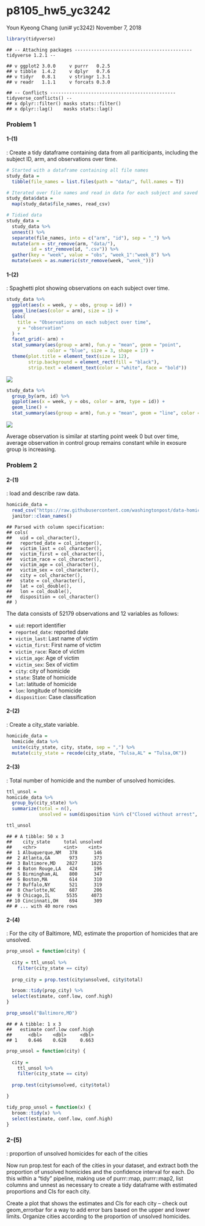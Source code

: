 p8105\_hw5\_yc3242
================
Youn Kyeong Chang (uni\# yc3242)
November 7, 2018

``` r
library(tidyverse)
```

    ## -- Attaching packages ------------------------------------------- tidyverse 1.2.1 --

    ## v ggplot2 3.0.0     v purrr   0.2.5
    ## v tibble  1.4.2     v dplyr   0.7.6
    ## v tidyr   0.8.1     v stringr 1.3.1
    ## v readr   1.1.1     v forcats 0.3.0

    ## -- Conflicts ---------------------------------------------- tidyverse_conflicts() --
    ## x dplyr::filter() masks stats::filter()
    ## x dplyr::lag()    masks stats::lag()

### Problem 1

#### 1-(1)

: Create a tidy dataframe containing data from all pariticipants, including the subject ID, arm, and observations over time.

``` r
# Started with a dataframe containing all file names
study_data = 
  tibble(file_names = list.files(path = "data/", full.names = T))

# Iterated over file names and read in data for each subject and saved them as a data variable in the dataframe
study_data$data =
  map(study_data$file_names, read_csv)

# Tidied data 
study_data =
  study_data %>% 
  unnest() %>% 
  separate(file_names, into = c("arm", "id"), sep = "_") %>% 
  mutate(arm = str_remove(arm, "data/"),
         id = str_remove(id, ".csv")) %>% 
  gather(key = "week", value = "obs", "week_1":"week_8") %>% 
  mutate(week = as.numeric(str_remove(week, "week_")))
```

#### 1-(2)

: Spaghetti plot showing observations on each subject over time.

``` r
study_data %>% 
  ggplot(aes(x = week, y = obs, group = id)) +
  geom_line(aes(color = arm), size = 1) +
  labs(
    title = "Observations on each subject over time",
    y = "observation"
  ) +
  facet_grid(~ arm) +
  stat_summary(aes(group = arm), fun.y = "mean", geom = "point", 
               color = "blue", size = 3, shape = 17) +
  theme(plot.title = element_text(size = 12),
        strip.background = element_rect(fill = "black"),
        strip.text = element_text(color = "white", face = "bold")) 
```

![](p8105_hw5_yc3242_files/figure-markdown_github/plot_study_data-1.png)

``` r
study_data %>% 
  group_by(arm, id) %>% 
  ggplot(aes(x = week, y = obs, color = arm, type = id)) +
  geom_line() +
  stat_summary(aes(group = arm), fun.y = "mean", geom = "line", color = "blue") 
```

![](p8105_hw5_yc3242_files/figure-markdown_github/unnamed-chunk-2-1.png)

Average observation is similar at starting point week 0 but over time, average observation in control group remains constant while in exosure group is increasing.

### Problem 2

#### 2-(1)

: load and describe raw data.

``` r
homicide_data = 
  read_csv("https://raw.githubusercontent.com/washingtonpost/data-homicides/master/homicide-data.csv") %>% 
  janitor::clean_names()
```

    ## Parsed with column specification:
    ## cols(
    ##   uid = col_character(),
    ##   reported_date = col_integer(),
    ##   victim_last = col_character(),
    ##   victim_first = col_character(),
    ##   victim_race = col_character(),
    ##   victim_age = col_character(),
    ##   victim_sex = col_character(),
    ##   city = col_character(),
    ##   state = col_character(),
    ##   lat = col_double(),
    ##   lon = col_double(),
    ##   disposition = col_character()
    ## )

The data consists of 52179 observations and 12 variables as follows:

-   `uid`: report identifier
-   `reported_date`: reported date
-   `victim_last`: Last name of victim
-   `victim_first`: First name of victim
-   `victim_race`: Race of victim
-   `victim_age`: Age of victim
-   `victim_sex`: Sex of victim
-   `city`: city of homicide
-   `state`: State of homicide
-   `lat`: latitude of homicide
-   `lon`: longitude of homicide
-   `disposition`: Case classification

#### 2-(2)

: Create a city\_state variable.

``` r
homicide_data = 
  homicide_data %>% 
  unite(city_state, city, state, sep = ",") %>% 
  mutate(city_state = recode(city_state, "Tulsa,AL" = "Tulsa,OK")) 
```

#### 2-(3)

: Total number of homicide and the number of unsolved homicides.

``` r
ttl_unsol = 
homicide_data %>%
  group_by(city_state) %>% 
  summarize(total = n(), 
            unsolved = sum(disposition %in% c("Closed without arrest", "Open/No arrest")))

ttl_unsol
```

    ## # A tibble: 50 x 3
    ##    city_state     total unsolved
    ##    <chr>          <int>    <int>
    ##  1 Albuquerque,NM   378      146
    ##  2 Atlanta,GA       973      373
    ##  3 Baltimore,MD    2827     1825
    ##  4 Baton Rouge,LA   424      196
    ##  5 Birmingham,AL    800      347
    ##  6 Boston,MA        614      310
    ##  7 Buffalo,NY       521      319
    ##  8 Charlotte,NC     687      206
    ##  9 Chicago,IL      5535     4073
    ## 10 Cincinnati,OH    694      309
    ## # ... with 40 more rows

#### 2-(4)

: For the city of Baltimore, MD, estimate the proportion of homicides that are unsolved.

``` r
prop_unsol = function(city) {
  
  city = ttl_unsol %>% 
    filter(city_state == city)
  
  prop_city = prop.test(city$unsolved, city$total)

  broom::tidy(prop_city) %>% 
  select(estimate, conf.low, conf.high)
}

prop_unsol("Baltimore,MD")
```

    ## # A tibble: 1 x 3
    ##   estimate conf.low conf.high
    ##      <dbl>    <dbl>     <dbl>
    ## 1    0.646    0.628     0.663

``` r
prop_unsol = function(city) {
  
  city = 
    ttl_unsol %>% 
    filter(city_state == city)
  
  prop.test(city$unsolved, city$total)

}

tidy_prop_unsol = function(x) {
  broom::tidy(x) %>% 
  select(estimate, conf.low, conf.high)
}
```

### 2-(5)

: proportion of unsolved homicides for each of the cities

Now run prop.test for each of the cities in your dataset, and extract both the proportion of unsolved homicides and the confidence interval for each. Do this within a “tidy” pipeline, making use of purrr::map, purrr::map2, list columns and unnest as necessary to create a tidy dataframe with estimated proportions and CIs for each city.

Create a plot that shows the estimates and CIs for each city – check out geom\_errorbar for a way to add error bars based on the upper and lower limits. Organize cities according to the proportion of unsolved homicides.
